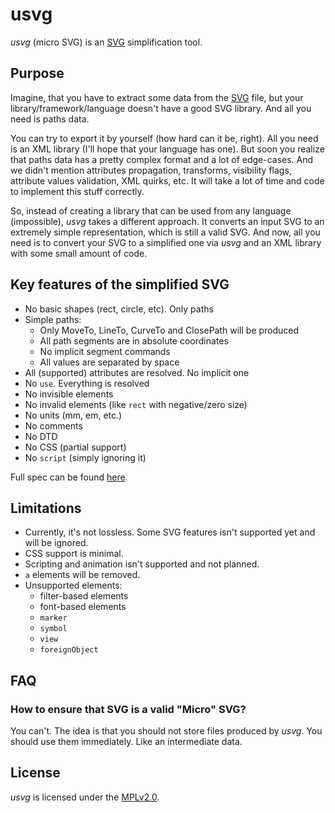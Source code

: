 # usvg

*usvg* (micro SVG) is an [SVG] simplification tool.

## Purpose

Imagine, that you have to extract some data from the [SVG] file, but your
library/framework/language doesn't have a good SVG library. 
And all you need is paths data.

You can try to export it by yourself (how hard can it be, right).
All you need is an XML library (I'll hope that your language has one).
But soon you realize that paths data has a pretty complex format and a lot
of edge-cases. And we didn't mention attributes propagation, transforms,
visibility flags, attribute values validation, XML quirks, etc.
It will take a lot of time and code to implement this stuff correctly.  

So, instead of creating a library that can be used from any language (impossible),
*usvg* takes a different approach. It converts an input SVG to an extremely 
simple representation, which is still a valid SVG.
And now, all you need is to convert your SVG to a simplified one via *usvg*
and an XML library with some small amount of code.

## Key features of the simplified SVG

- No basic shapes (rect, circle, etc). Only paths
- Simple paths:
  - Only MoveTo, LineTo, CurveTo and ClosePath will be produced
  - All path segments are in absolute coordinates
  - No implicit segment commands
  - All values are separated by space
- All (supported) attributes are resolved. No implicit one
- No `use`. Everything is resolved
- No invisible elements
- No invalid elements (like `rect` with negative/zero size)
- No units (mm, em, etc.)
- No comments
- No DTD
- No CSS (partial support)
- No `script` (simply ignoring it)

Full spec can be found [here](docs/usvg_spec.adoc).

## Limitations

- Currently, it's not lossless. Some SVG features isn't supported yet and will be ignored.
- CSS support is minimal.
- Scripting and animation isn't supported and not planned.
- `a` elements will be removed.
- Unsupported elements:
  - filter-based elements
  - font-based elements
  - `marker`
  - `symbol`
  - `view`
  - `foreignObject`

## FAQ

### How to ensure that SVG is a valid "Micro" SVG? 

You can't. The idea is that you should not store files produced by *usvg*.
You should use them immediately. Like an intermediate data. 

## License

*usvg* is licensed under the [MPLv2.0](https://www.mozilla.org/en-US/MPL/).

[SVG]: https://en.wikipedia.org/wiki/Scalable_Vector_Graphics
